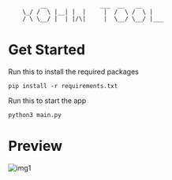              __               ___  __   __       
        \_/ /  \ |__| |  |     |  /  \ /  \ |    
        / \ \__/ |  | |/\|     |  \__/ \__/ |___

# Get Started
Run this to install the required packages
```
pip install -r requirements.txt
```
Run this to start the app
```
python3 main.py
```

# Preview
![img1](https://images-ext-1.discordapp.net/external/QgkHO2M23ZOjBHmbk1ZQDlK0uraveEJE10DSlJNAa3s/https/is-this-a.questionable.link/ogp/6sks0JvfX.gif?width=892&height=496)
